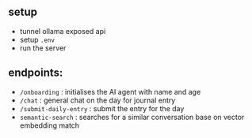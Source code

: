 
## setup

- tunnel ollama exposed api
- setup `.env`
- run the server


## endpoints:

- `/onboarding` : initialises the AI agent with name and age
- `/chat` : general chat on the day for journal entry
- `/submit-daily-entry` : submit the entry for the day
- `semantic-search` : searches for a similar conversation base on vector embedding match 
